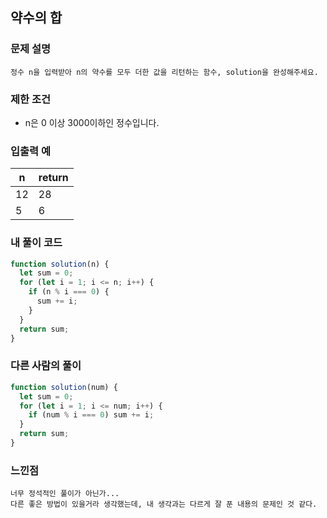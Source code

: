 ## 약수의 합

### 문제 설명

```
정수 n을 입력받아 n의 약수를 모두 더한 값을 리턴하는 함수, solution을 완성해주세요.
```

### 제한 조건

- n은 0 이상 3000이하인 정수입니다.

### 입출력 예

| n   | return |
| --- | ------ |
| 12  | 28     |
| 5   | 6      |

### 내 풀이 코드

```javascript
function solution(n) {
  let sum = 0;
  for (let i = 1; i <= n; i++) {
    if (n % i === 0) {
      sum += i;
    }
  }
  return sum;
}
```

### 다른 사람의 풀이

```javascript
function solution(num) {
  let sum = 0;
  for (let i = 1; i <= num; i++) {
    if (num % i === 0) sum += i;
  }
  return sum;
}
```

### 느낀점

```
너무 정석적인 풀이가 아닌가...
다른 좋은 방법이 있을거라 생각했는데, 내 생각과는 다르게 잘 푼 내용의 문제인 것 같다.
```
